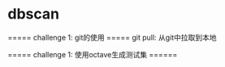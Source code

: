 # dbscan

===== challenge 1: git的使用 =====
git pull: 从git中拉取到本地



===== challenge 1: 使用octave生成测试集 ======




